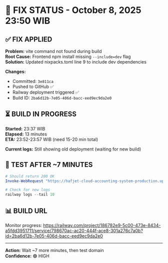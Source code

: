 # 🚀 FIX STATUS - October 8, 2025 23:50 WIB

## ✅ FIX APPLIED

**Problem:** vite command not found during build  
**Root Cause:** Frontend npm install missing `--include=dev` flag  
**Solution:** Updated nixpacks.toml line 9 to include dev dependencies  

**Changes:**
- Committed: `3e811ca` 
- Pushed to GitHub ✅
- Railway deployment triggered ✅
- Build ID: `2ba6d12b-7e05-406d-bacc-eed9ec9da2e0`

## ⏳ BUILD IN PROGRESS

**Started:** 23:37 WIB  
**Elapsed:** 13 minutes  
**ETA:** 23:52-23:57 WIB (need 15-20 min total)

**Current logs:** Still showing old deployment (waiting for new build)

## 🧪 TEST AFTER ~7 MINUTES

```powershell
# Should return 200 OK
Invoke-WebRequest "https://hafjet-cloud-accounting-system-production.up.railway.app" -MaximumRedirection 0

# Check for new logs
railway logs --tail 10
```

## 📊 BUILD URL

Monitor progress:
https://railway.com/project/186782e9-5c00-473e-8434-a5fdd3951711/service/798670ac-ac20-444f-ace8-301a276c7a0b?id=2ba6d12b-7e05-406d-bacc-eed9ec9da2e0

---

**Action:** Wait ~7 more minutes, then test domain  
**Confidence:** 🟢 HIGH
